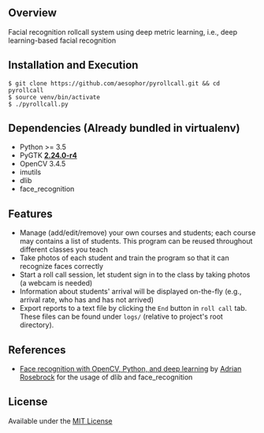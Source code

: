 ## Overview
Facial recognition rollcall system using deep metric learning, i.e., deep learning-based facial recognition

## Installation and Execution
```
$ git clone https://github.com/aesophor/pyrollcall.git && cd pyrollcall
$ source venv/bin/activate
$ ./pyrollcall.py
```

## Dependencies (Already bundled in virtualenv)
* Python >= 3.5
* PyGTK **[2.24.0-r4](https://gitweb.gentoo.org/repo/gentoo.git/tree/dev-python/pygtk/pygtk-2.24.0-r4.ebuild)**
* OpenCV 3.4.5
* imutils
* dlib
* face_recognition

## Features
* Manage (add/edit/remove) your own courses and students; each course may contains a list of students. This program can be reused throughout different classes you teach
* Take photos of  each student and train the program so that it can recognize faces correctly
* Start a roll call session, let student sign in to the class by taking photos (a webcam is needed)
* Information about students' arrival will be displayed on-the-fly (e.g., arrival rate, who has and has not arrived)
* Export reports to a text file by clicking the `End` button in `roll call` tab. These files can be found under `logs/` (relative to project's root directory).

## References
* [Face recognition with OpenCV, Python, and deep learning](https://www.pyimagesearch.com/2018/06/18/face-recognition-with-opencv-python-and-deep-learning/) by [Adrian Rosebrock](https://www.pyimagesearch.com/author/adrian/) for the usage of dlib and face_recognition

## License
Available under the [MIT License](https://github.com/aesophor/pyrollcall/blob/master/LICENSE)
